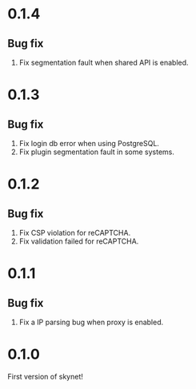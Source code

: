 # 0.1.4
## Bug fix
1. Fix segmentation fault when shared API is enabled.

# 0.1.3
## Bug fix
1. Fix login db error when using PostgreSQL.
2. Fix plugin segmentation fault in some systems.

# 0.1.2
## Bug fix
1. Fix CSP violation for reCAPTCHA.
2. Fix validation failed for reCAPTCHA.

# 0.1.1
## Bug fix
1. Fix a IP parsing bug when proxy is enabled.

# 0.1.0
First version of skynet!